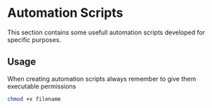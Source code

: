 # Automation Scripts
This section contains some usefull automation scripts developed for specific purposes.

## Usage
When creating automation scripts always remember to give them executable permissions

```bash
chmod +x filename
```
